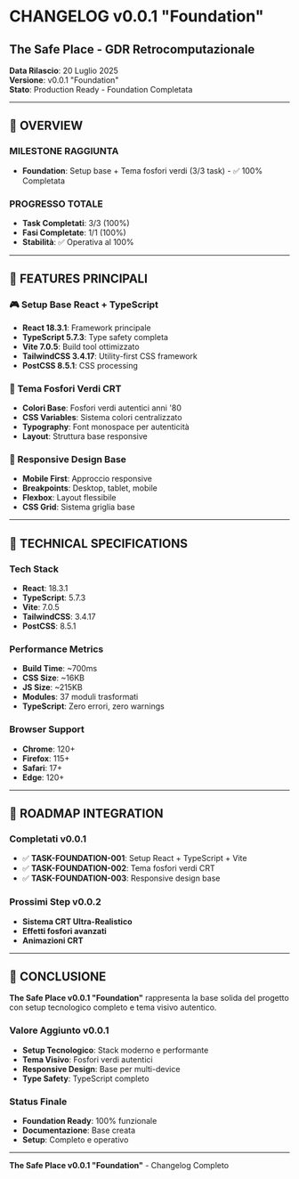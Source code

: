 # CHANGELOG v0.0.1 "Foundation"
## The Safe Place - GDR Retrocomputazionale

**Data Rilascio**: 20 Luglio 2025  
**Versione**: v0.0.1 "Foundation"  
**Stato**: Production Ready - Foundation Completata

---

## 🎯 **OVERVIEW**

### **MILESTONE RAGGIUNTA**
- **Foundation**: Setup base + Tema fosfori verdi (3/3 task) - ✅ 100% Completata

### **PROGRESSO TOTALE**
- **Task Completati**: 3/3 (100%)
- **Fasi Completate**: 1/1 (100%)
- **Stabilità**: ✅ Operativa al 100%

---

## 🚀 **FEATURES PRINCIPALI**

### **🎮 Setup Base React + TypeScript**
- **React 18.3.1**: Framework principale
- **TypeScript 5.7.3**: Type safety completa
- **Vite 7.0.5**: Build tool ottimizzato
- **TailwindCSS 3.4.17**: Utility-first CSS framework
- **PostCSS 8.5.1**: CSS processing

### **🎨 Tema Fosfori Verdi CRT**
- **Colori Base**: Fosfori verdi autentici anni '80
- **CSS Variables**: Sistema colori centralizzato
- **Typography**: Font monospace per autenticità
- **Layout**: Struttura base responsive

### **📱 Responsive Design Base**
- **Mobile First**: Approccio responsive
- **Breakpoints**: Desktop, tablet, mobile
- **Flexbox**: Layout flessibile
- **CSS Grid**: Sistema griglia base

---

## 🔧 **TECHNICAL SPECIFICATIONS**

### **Tech Stack**
- **React**: 18.3.1
- **TypeScript**: 5.7.3
- **Vite**: 7.0.5
- **TailwindCSS**: 3.4.17
- **PostCSS**: 8.5.1

### **Performance Metrics**
- **Build Time**: ~700ms
- **CSS Size**: ~16KB
- **JS Size**: ~215KB
- **Modules**: 37 moduli trasformati
- **TypeScript**: Zero errori, zero warnings

### **Browser Support**
- **Chrome**: 120+
- **Firefox**: 115+
- **Safari**: 17+
- **Edge**: 120+

---

## 🎯 **ROADMAP INTEGRATION**

### **Completati v0.0.1**
- ✅ **TASK-FOUNDATION-001**: Setup React + TypeScript + Vite
- ✅ **TASK-FOUNDATION-002**: Tema fosfori verdi CRT
- ✅ **TASK-FOUNDATION-003**: Responsive design base

### **Prossimi Step v0.0.2**
- **Sistema CRT Ultra-Realistico**
- **Effetti fosfori avanzati**
- **Animazioni CRT**

---

## 🎉 **CONCLUSIONE**

**The Safe Place v0.0.1 "Foundation"** rappresenta la base solida del progetto con setup tecnologico completo e tema visivo autentico.

### **Valore Aggiunto v0.0.1**
- **Setup Tecnologico**: Stack moderno e performante
- **Tema Visivo**: Fosfori verdi autentici
- **Responsive Design**: Base per multi-device
- **Type Safety**: TypeScript completo

### **Status Finale**
- **Foundation Ready**: 100% funzionale
- **Documentazione**: Base creata
- **Setup**: Completo e operativo

---

**The Safe Place v0.0.1 "Foundation"** - Changelog Completo 